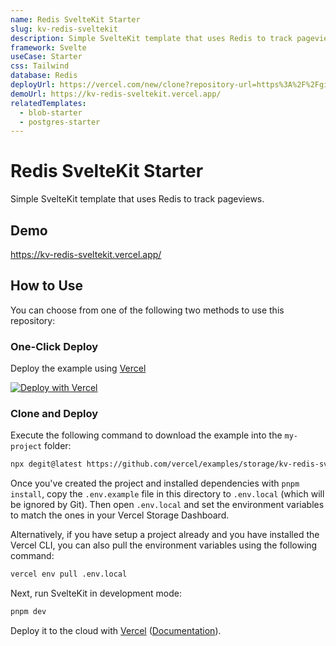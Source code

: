 ```yaml
---
name: Redis SvelteKit Starter
slug: kv-redis-sveltekit
description: Simple SvelteKit template that uses Redis to track pageviews.
framework: Svelte
useCase: Starter
css: Tailwind
database: Redis
deployUrl: https://vercel.com/new/clone?repository-url=https%3A%2F%2Fgithub.com%2Fvercel%2Fexamples%2Ftree%2Fmain%2Fstorage%2Fkv-redis-sveltekit&project-name=kv-redis-sveltekit&repository-name=kv-redis-sveltekit&demo-title=Vercel%20KV%20for%20Redis%20SvelteKit%20Starter&demo-description=Simple%20Svelte%20template%20that%20uses%20Vercel%20KV%20for%20Redis%20to%20track%20pageviews.&demo-url=https%3A%2F%2Fkv-redis-sveltekit.vercel.app%2F&demo-image=https%3A%2F%2Fkv-redis-sveltekit.vercel.app%2Fopengraph-image.png&products=%5B%7B"type"%3A"integration"%2C"group"%3A"redis"%7D%5D
demoUrl: https://kv-redis-sveltekit.vercel.app/
relatedTemplates:
  - blob-starter
  - postgres-starter
---
```


# Redis SvelteKit Starter

Simple SvelteKit template that uses Redis to track pageviews.

## Demo

https://kv-redis-sveltekit.vercel.app/

## How to Use

You can choose from one of the following two methods to use this repository:

### One-Click Deploy

Deploy the example using [Vercel](https://vercel.com?utm_source=github&utm_medium=readme&utm_campaign=vercel-examples)

[![Deploy with Vercel](https://vercel.com/button)](https://vercel.com/new/clone?repository-url=https%3A%2F%2Fgithub.com%2Fvercel%2Fexamples%2Ftree%2Fmain%2Fstorage%2Fkv-redis-sveltekit&project-name=kv-redis-sveltekit&repository-name=kv-redis-sveltekit&demo-title=Vercel%20KV%20for%20Redis%20Svelte%20Starter&demo-description=Simple%20SvelteKit%20template%20that%20uses%20Vercel%20KV%20for%20Redis%20to%20track%20pageviews.&demo-url=https%3A%2F%2Fkv-redis-sveltekit.vercel.app%2F&demo-image=https%3A%2F%2Fkv-redis-sveltekit.vercel.app%2Fopengraph-image.png&products=%5B%7B"type"%3A"integration"%2C"group"%3A"redis"%7D%5D)

### Clone and Deploy

Execute the following command to download the example into the `my-project` folder:

```bash
npx degit@latest https://github.com/vercel/examples/storage/kv-redis-sveltekit my-project
```

Once you've created the project and installed dependencies with `pnpm install`, copy the `.env.example` file in this directory to `.env.local` (which will be ignored by Git). Then open `.env.local` and set the environment variables to match the ones in your Vercel Storage Dashboard.

Alternatively, if you have setup a project already and you have installed the Vercel CLI, you can also pull the environment variables using the following command:

```bash
vercel env pull .env.local
```

Next, run SvelteKit in development mode:

```bash
pnpm dev
```

Deploy it to the cloud with [Vercel](https://vercel.com/new?utm_source=github&utm_medium=readme&utm_campaign=vercel-examples) ([Documentation](https://vercel.com/docs/frameworks/sveltekit)).
